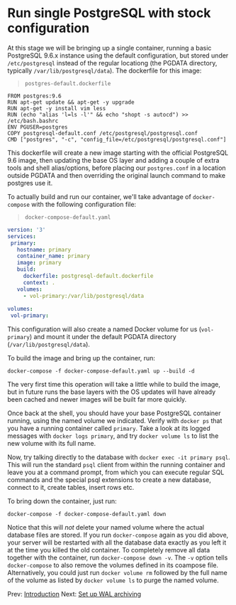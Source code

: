 # Run single PostgreSQL with stock configuration


At this stage we will be bringing up a single container, running a basic
PostgreSQL 9.6.x instance using the default configuration, but stored under
`/etc/postgresql` instead of the regular locationg (the PGDATA directory,
typically `/var/lib/postgresql/data`). The dockerfile for this image:

> `postgres-default.dockerfile`  

```
FROM postgres:9.6
RUN apt-get update && apt-get -y upgrade
RUN apt-get -y install vim less
RUN (echo "alias 'l=ls -l'" && echo "shopt -s autocd") >> /etc/bash.bashrc
ENV PGUSER=postgres
COPY postgresql-default.conf /etc/postgresql/postgresql.conf
CMD ["postgres", "-c", "config_file=/etc/postgresql/postgresql.conf"]
```
  
This dockerfile will create a new image starting with the official PostgreSQL
9.6 image, then updating the base OS layer and adding a couple of extra tools
and shell alias/options, before placing our `postgres.conf` in a location outside
PGDATA and then overriding the original launch command to make postgres use it.

To actually build and run our container, we'll take advantage of 
`docker-compose` with the following configuration file:
 
 > `docker-compose-default.yaml`
 ```yaml
version: '3'
services:
  primary:
    hostname: primary
    container_name: primary
    image: primary
    build:
      dockerfile: postgresql-default.dockerfile
      context: .
    volumes:
      - vol-primary:/var/lib/postgresql/data
      
volumes:
  vol-primary:
```
This configuration will also create a named Docker volume for us 
(`vol-primary`) and mount it under the default PGDATA directory 
(`/var/lib/postgresql/data`).

To build the image and bring up the container, run:

```docker-compose -f docker-compose-default.yaml up --build -d ```

The very first time this operation will take a little while to build the 
image, but in future runs the base layers with the OS updates will have already 
been cached and newer images will be built far more quickly.

Once back at the shell, you should have your base PostgreSQL container running, 
using
the named volume we indicated. Verify with `docker ps` that you have a running
container called `primary`. Take a look at its logged messages with `docker logs
primary`, and try `docker volume ls` to list the new volume with its full name.

Now, try talking directly to the database with `docker exec -it primary
psql`. This will run the standard `psql` client from within the running
container and leave you at a command prompt, from which you can execute regular
SQL commands and the special psql extensions to create a new database, connect
to it, create tables, insert rows etc.
 
 To bring down the container, just run:
 
 ```docker-compose -f docker-compose-default.yaml down```

Notice that this will *not* delete your named volume where the actual 
database files are stored. If you run `docker-compose` again as you did 
above, your server will be restarted with all the database data exactly as 
you left it at the time you killed the old container. To completely remove 
all data together with the container, run `docker-compose down -v`. The `-v` 
option tells `docker-compose` to also remove the volumes defined in its 
coampose file. Alternatively, you could just run `docker volume rm` followed 
by the full name of the volume as listed by `docker volume ls` to purge the 
named volume.

Prev: [Introduction](README.md) Next: [Set up WAL archiving](02.md)

